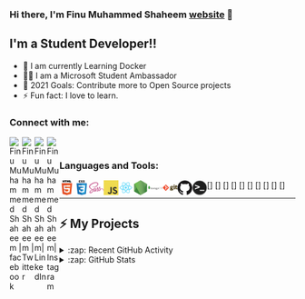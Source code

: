 ### Hi there, I'm Finu Muhammed Shaheem [website] 👋


## I'm a Student Developer!!

- 🔭 I am currently Learning Docker
- 👨‍💻 I am a Microsoft Student Ambassador
- 🥅 2021 Goals: Contribute more to Open Source projects
- ⚡ Fun fact: I love to learn.

### Connect with me:

[<img align="left" alt="Finu Muhammed Shaheem | facebook" width="22px" src="https://cdn.jsdelivr.net/npm/simple-icons@v3/icons/facebook.svg" />][Facebook]
[<img align="left" alt="Finu Muhammed Shaheem | Twitter" width="22px" src="https://cdn.jsdelivr.net/npm/simple-icons@v3/icons/twitter.svg" />][twitter]
[<img align="left" alt="Finu Muhammed Shaheem| LinkedIn" width="22px" src="https://cdn.jsdelivr.net/npm/simple-icons@v3/icons/linkedin.svg" />][linkedin]
[<img align="left" alt="Finu Muhammed Shaheem| Instagram" width="22px" src="https://cdn.jsdelivr.net/npm/simple-icons@v3/icons/instagram.svg" />][instagram]

<br />

### Languages and Tools:

[<img align="left" alt="HTML5" width="26px" src="https://raw.githubusercontent.com/github/explore/80688e429a7d4ef2fca1e82350fe8e3517d3494d/topics/html/html.png" />]
[<img align="left" alt="CSS3" width="26px" src="https://raw.githubusercontent.com/github/explore/80688e429a7d4ef2fca1e82350fe8e3517d3494d/topics/css/css.png" />]
[<img align="left" alt="Sass" width="26px" src="https://raw.githubusercontent.com/github/explore/80688e429a7d4ef2fca1e82350fe8e3517d3494d/topics/sass/sass.png" />]
[<img align="left" alt="JavaScript" width="26px" src="https://raw.githubusercontent.com/github/explore/80688e429a7d4ef2fca1e82350fe8e3517d3494d/topics/javascript/javascript.png" />]
[<img align="left" alt="React" width="26px" src="https://raw.githubusercontent.com/github/explore/80688e429a7d4ef2fca1e82350fe8e3517d3494d/topics/react/react.png" />]
[<img align="left" alt="Node.js" width="26px" src="https://raw.githubusercontent.com/github/explore/80688e429a7d4ef2fca1e82350fe8e3517d3494d/topics/nodejs/nodejs.png" />]
[<img align="left" alt="MongoDB" width="26px" src="https://raw.githubusercontent.com/github/explore/80688e429a7d4ef2fca1e82350fe8e3517d3494d/topics/mongodb/mongodb.png" />]
[<img align="left" alt="Git" width="26px" src="https://raw.githubusercontent.com/github/explore/80688e429a7d4ef2fca1e82350fe8e3517d3494d/topics/git/git.png" />]
[<img align="left" alt="GitHub" width="26px" src="https://raw.githubusercontent.com/github/explore/78df643247d429f6cc873026c0622819ad797942/topics/github/github.png" />]
[<img align="left" alt="Terminal" width="26px" src="https://raw.githubusercontent.com/github/explore/80688e429a7d4ef2fca1e82350fe8e3517d3494d/topics/terminal/terminal.png" />]
<br />

---
## ⚡ My Projects
<!-- PROJECTS START --> <!-- PROJECTS END -->

<details>
  <summary>:zap: Recent GitHub Activity</summary>

</details>

<details>
  <summary>:zap: GitHub Stats</summary>
<!-- 
  <img align="left" alt="Finu GitHub Stats" src="https://github-readme-stats.codestackr.vercel.app/api?username=codeSTACKr&show_icons=true&hide_border=true" /> -->

</details>

[website]: https://finushaheem.github.io/portfolio/
[twitter]: https://twitter.com/finushaheem/
[Facebook]: https://www.facebook.com/Finushaheem/
[instagram]: https://www.instagram.com/finushaheem/
[linkedin]: https://www.linkedin.com/in/finushaheem/
